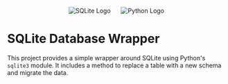 <p align="center">
  <img src="https://www.sqlite.org/images/sqlite370_banner.gif" alt="SQLite Logo" style="margin-right: 20px;">
  <img src="https://www.python.org/static/img/python-logo.png" alt="Python Logo">
</p>


# SQLite Database Wrapper

This project provides a simple wrapper around SQLite using Python's `sqlite3` module. It includes a method to replace a table with a new schema and migrate the data.
